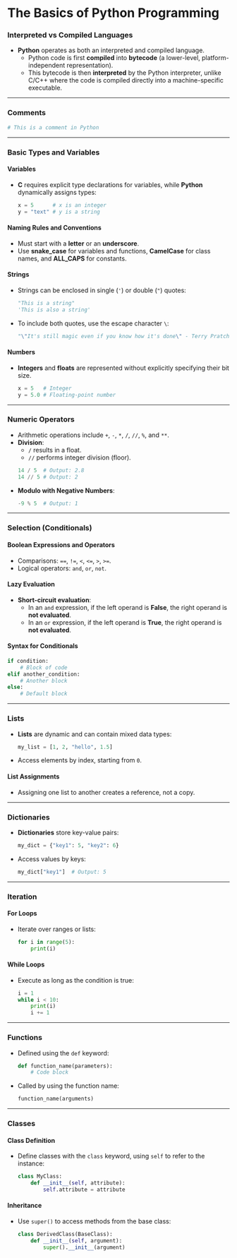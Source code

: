 # The Basics of Python Programming

### Interpreted vs Compiled Languages
- **Python** operates as both an interpreted and compiled language.
  - Python code is first **compiled** into **bytecode** (a lower-level, platform-independent representation).
  - This bytecode is then **interpreted** by the Python interpreter, unlike C/C++ where the code is compiled directly into a machine-specific executable.

---

### Comments

```python
# This is a comment in Python
```

---

### Basic Types and Variables

#### Variables
- **C** requires explicit type declarations for variables, while **Python** dynamically assigns types:
  ```python
  x = 5      # x is an integer
  y = "text" # y is a string
  ```

#### Naming Rules and Conventions
- Must start with a **letter** or an **underscore**.
- Use **snake_case** for variables and functions, **CamelCase** for class names, and **ALL_CAPS** for constants.

#### Strings
- Strings can be enclosed in single (`'`) or double (`"`) quotes:
  ```python
  "This is a string"
  'This is also a string'
  ```
- To include both quotes, use the escape character `\`:
  ```python
  "\"It's still magic even if you know how it's done\" - Terry Pratchett"
  ```

#### Numbers
- **Integers** and **floats** are represented without explicitly specifying their bit size.
  ```python
  x = 5   # Integer
  y = 5.0 # Floating-point number
  ```

---

### Numeric Operators

- Arithmetic operations include `+`, `-`, `*`, `/`, `//`, `%`, and `**`.
- **Division**:
  - `/` results in a float.
  - `//` performs integer division (floor).
  ```python
  14 / 5  # Output: 2.8
  14 // 5 # Output: 2
  ```
- **Modulo with Negative Numbers**:
  ```python
  -9 % 5  # Output: 1
  ```

---

### Selection (Conditionals)

#### Boolean Expressions and Operators
- Comparisons: `==`, `!=`, `<`, `<=`, `>`, `>=`.
- Logical operators: `and`, `or`, `not`.

#### Lazy Evaluation
- **Short-circuit evaluation**:
  - In an `and` expression, if the left operand is **False**, the right operand is **not evaluated**.
  - In an `or` expression, if the left operand is **True**, the right operand is **not evaluated**.

#### Syntax for Conditionals
```python
if condition:
    # Block of code
elif another_condition:
    # Another block
else:
    # Default block
```

---

### Lists

- **Lists** are dynamic and can contain mixed data types:
  ```python
  my_list = [1, 2, "hello", 1.5]
  ```
- Access elements by index, starting from `0`.

#### List Assignments
- Assigning one list to another creates a reference, not a copy.

---

### Dictionaries

- **Dictionaries** store key-value pairs:
  ```python
  my_dict = {"key1": 5, "key2": 6}
  ```
- Access values by keys:
  ```python
  my_dict["key1"]  # Output: 5
  ```

---

### Iteration

#### For Loops
- Iterate over ranges or lists:
  ```python
  for i in range(5):
      print(i)
  ```

#### While Loops
- Execute as long as the condition is true:
  ```python
  i = 1
  while i < 10:
      print(i)
      i += 1
  ```

---

### Functions

- Defined using the `def` keyword:
  ```python
  def function_name(parameters):
      # Code block
  ```
- Called by using the function name:
  ```python
  function_name(arguments)
  ```

---

### Classes

#### Class Definition
- Define classes with the `class` keyword, using `self` to refer to the instance:
  ```python
  class MyClass:
      def __init__(self, attribute):
          self.attribute = attribute
  ```

#### Inheritance
- Use `super()` to access methods from the base class:
  ```python
  class DerivedClass(BaseClass):
      def __init__(self, argument):
          super().__init__(argument)
  ```
